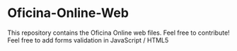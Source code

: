 # Oficina-Online-Web
This repository contains the Oficina Online web files. Feel free to contribute!
Feel free to add forms validation in JavaScript / HTML5 

